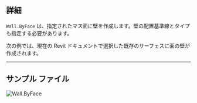 ## 詳細
`Wall.ByFace` は、指定されたマス面に壁を作成します。壁の配置基準線とタイプも指定する必要があります。

次の例では、現在の Revit ドキュメントで選択した既存のサーフェスに面の壁が作成されます。
___
## サンプル ファイル

![Wall.ByFace](./Revit.Elements.Wall.ByFace_img.jpg)
